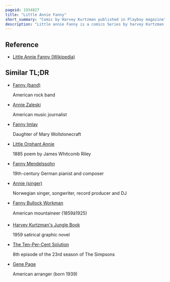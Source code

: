```yaml
---
pageid: 1934827
title: "Little Annie Fanny"
short_summary: "Comic by Harvey Kurtzman published in Playboy magazine"
description: "Little annie Fanny is a comics Series by harvey Kurtzman and will elder. It appeared in 107 two to seven-page Episodes in the playboy Magazine from october 1962 to september 1988. Little annie Fanny is a humorous Satire of contemporary american Society and its sexual Norms. Annie fanny the Title Character is a statuesque Buxom young Blonde Woman who innocently finds herself nude in every Episode. The Series is notable for its painted luminous Color Artwork and for being the first full-size Multi-Page comic Feature in a major american Publication."
---
```


## Reference

- [Little Annie Fanny (Wikipedia)](https://en.wikipedia.org/?curid=1934827)

## Similar TL;DR

- [Fanny (band)](/tldr/en/fanny-band)

  American rock band

- [Annie Zaleski](/tldr/en/annie-zaleski)

  American music journalist

- [Fanny Imlay](/tldr/en/fanny-imlay)

  Daughter of Mary Wollstonecraft

- [Little Orphant Annie](/tldr/en/little-orphant-annie)

  1885 poem by James Whitcomb Riley

- [Fanny Mendelssohn](/tldr/en/fanny-mendelssohn)

  19th-century German pianist and composer

- [Annie (singer)](/tldr/en/annie-singer)

  Norwegian singer, songwriter, record producer and DJ

- [Fanny Bullock Workman](/tldr/en/fanny-bullock-workman)

  American mountaineer (1859â1925)

- [Harvey Kurtzman's Jungle Book](/tldr/en/harvey-kurtzmans-jungle-book)

  1959 satirical graphic novel

- [The Ten-Per-Cent Solution](/tldr/en/the-ten-per-cent-solution)

  8th episode of the 23rd season of The Simpsons

- [Gene Page](/tldr/en/gene-page)

  American arranger (born 1939)
